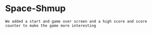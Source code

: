 # Space-Shmup
 
	We added a start and game over screen and a high score and score counter to make the game more interesting